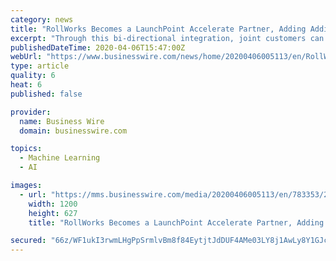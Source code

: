 ```yaml
---
category: news
title: "RollWorks Becomes a LaunchPoint Accelerate Partner, Adding Additional Data and Machine Learning Capabilities for Account-Based Marketing"
excerpt: "Through this bi-directional integration, joint customers can now further scale their account-based experiences with the addition of RollWorks’ account data graph and machine learning capabilities. Customers can identify high-value accounts through the combination of the RollWorks account data graph which consists of approximately 20 million ..."
publishedDateTime: 2020-04-06T15:47:00Z
webUrl: "https://www.businesswire.com/news/home/20200406005113/en/RollWorks-LaunchPoint-Accelerate-Partner-Adding-Additional-Data"
type: article
quality: 6
heat: 6
published: false

provider:
  name: Business Wire
  domain: businesswire.com

topics:
  - Machine Learning
  - AI

images:
  - url: "https://mms.businesswire.com/media/20200406005113/en/783353/23/image_%282%29.jpg"
    width: 1200
    height: 627
    title: "RollWorks Becomes a LaunchPoint Accelerate Partner, Adding Additional Data and Machine Learning Capabilities for Account-Based Marketing"

secured: "66z/WF1ukI3rwmLHgPpSrmlvBm8f84EytjtJdDUF4AMe03LY8j1AwLy8Y1GJcggge8cYyrO6FkfIsT60OcYTWZDNEBq0z6Nwxw3FlpIg2YeTSljDbaHsUrKZRjYnI5fOtE1nQ2ERbjIkTyLvcTdfLH53BZjlaJZcs/sbUYdSY3SznCzxvb71wyRAsxsiq0hLXidERc2NXhIrzDU+S5Txki28fp8WBPmEifvb5nyIJfuKbyQv+BuZKLLpJ0myW6HQeI490Asm0IDhQ6MfQ+q9lzo9YHKan5CONDQcFD/lbMqv+StCcNASvUuSwsTgfry3;k7ousbtyOuqjUzO5d0Eoqw=="
---
```


